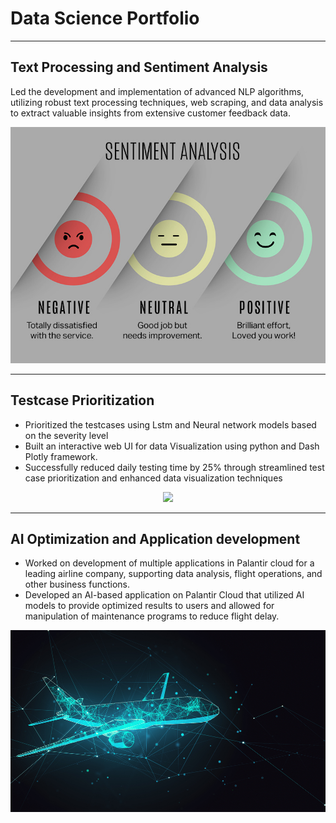 # Data Science Portfolio
---
## Text Processing and Sentiment Analysis

Led the development and implementation of advanced NLP algorithms, utilizing robust text processing techniques, web scraping, and data analysis to extract valuable insights from extensive customer feedback data.
<center><img src="assets/img/sentiment.jpg"/></center>

---
## Testcase Prioritization

- Prioritized the testcases using Lstm and Neural network models based on the 
severity level
- Built an interactive web UI for data Visualization using python and Dash Plotly 
framework.
- Successfully reduced daily testing time by 25% through streamlined test case 
prioritization and enhanced data visualization techniques
<center><img src="assets/img/deeplearning.jpg"/></center>

---
## AI Optimization and Application development

- Worked on development of multiple applications in Palantir cloud for a leading 
airline company, supporting data analysis, flight operations, and other business 
functions.
- Developed an AI-based application on Palantir Cloud that utilized AI models to 
provide optimized results to users and allowed for manipulation of maintenance 
programs to reduce flight delay.
<center><img src="assets/img/airline.jpg"/></center>


